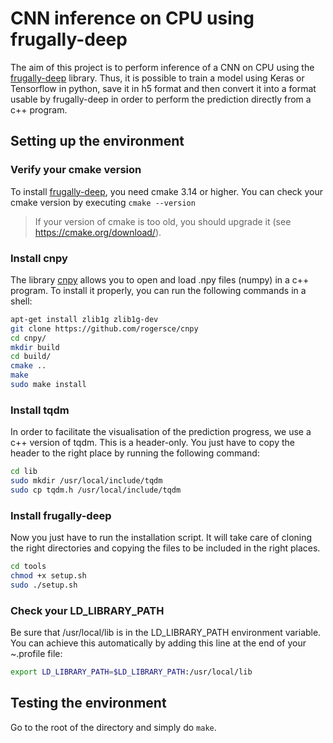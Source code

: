 # CNN inference on CPU using frugally-deep

The aim of this project is to perform inference of a CNN on CPU using the [frugally-deep](https://github.com/Dobiasd/frugally-deep) library. Thus, it is possible to train a model using Keras or Tensorflow in python, save it in h5 format and then convert it into a format usable by frugally-deep in order to perform the prediction directly from a c++ program.

## Setting up the environment

### Verify your cmake version

To install [frugally-deep](https://github.com/Dobiasd/frugally-deep), you need cmake 3.14 or higher. You can check your cmake version by executing `cmake --version`

>If your version of cmake is too old, you should upgrade it (see https://cmake.org/download/).

### Install cnpy

The library [cnpy](https://github.com/rogersce/cnpy) allows you to open and load .npy files (numpy) in a c++ program.
To install it properly, you can run the following commands in a shell:

```bash
apt-get install zlib1g zlib1g-dev
git clone https://github.com/rogersce/cnpy
cd cnpy/
mkdir build
cd build/
cmake ..
make
sudo make install
```

### Install tqdm

In order to facilitate the visualisation of the prediction progress, we use a c++ version of tqdm. This is a header-only. You just have to copy the header to the right place by running the following command:

```bash
cd lib
sudo mkdir /usr/local/include/tqdm
sudo cp tqdm.h /usr/local/include/tqdm
```

### Install frugally-deep

Now you just have to run the installation script. It will take care of cloning the right directories and copying the files to be included in the right places.

```bash
cd tools
chmod +x setup.sh
sudo ./setup.sh
```

### Check your LD_LIBRARY_PATH

Be sure that /usr/local/lib is in the LD_LIBRARY_PATH environment variable.
You can achieve this automatically by adding this line at the end of your ~.profile file:

```bash
export LD_LIBRARY_PATH=$LD_LIBRARY_PATH:/usr/local/lib
```

## Testing the environment

Go to the root of the directory and simply do `make`.





